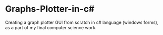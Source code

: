# Graphs-Plotter-in-c#
Creating a graph plotter GUI from scratch in c# language (windows forms), as a part of my final computer science work.
